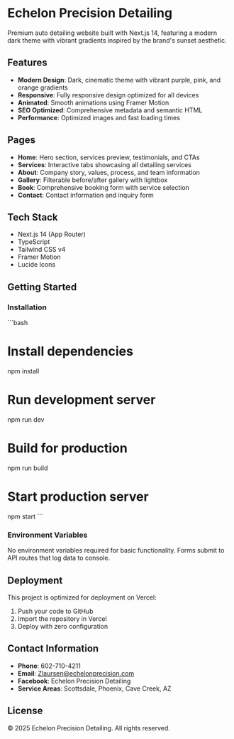 # Echelon Precision Detailing

Premium auto detailing website built with Next.js 14, featuring a modern dark theme with vibrant gradients inspired by the brand's sunset aesthetic.

## Features

- **Modern Design**: Dark, cinematic theme with vibrant purple, pink, and orange gradients
- **Responsive**: Fully responsive design optimized for all devices
- **Animated**: Smooth animations using Framer Motion
- **SEO Optimized**: Comprehensive metadata and semantic HTML
- **Performance**: Optimized images and fast loading times

## Pages

- **Home**: Hero section, services preview, testimonials, and CTAs
- **Services**: Interactive tabs showcasing all detailing services
- **About**: Company story, values, process, and team information
- **Gallery**: Filterable before/after gallery with lightbox
- **Book**: Comprehensive booking form with service selection
- **Contact**: Contact information and inquiry form

## Tech Stack

- Next.js 14 (App Router)
- TypeScript
- Tailwind CSS v4
- Framer Motion
- Lucide Icons

## Getting Started

### Installation

\`\`\`bash
# Install dependencies
npm install

# Run development server
npm run dev

# Build for production
npm run build

# Start production server
npm start
\`\`\`

### Environment Variables

No environment variables required for basic functionality. Forms submit to API routes that log data to console.

## Deployment

This project is optimized for deployment on Vercel:

1. Push your code to GitHub
2. Import the repository in Vercel
3. Deploy with zero configuration

## Contact Information

- **Phone**: 602-710-4211
- **Email**: Zlaursen@echelonprecision.com
- **Facebook**: Echelon Precision Detailing
- **Service Areas**: Scottsdale, Phoenix, Cave Creek, AZ

## License

© 2025 Echelon Precision Detailing. All rights reserved.
